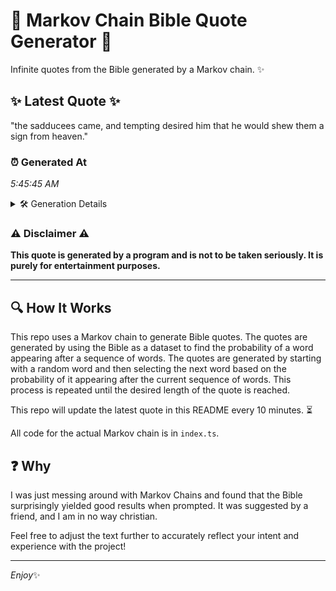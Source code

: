 # 📖 Markov Chain Bible Quote Generator 📖

Infinite quotes from the Bible generated by a Markov chain. ✨

## ✨ Latest Quote ✨
"the sadducees came, and tempting desired him that he would shew them a sign from heaven."

### ⏰ Generated At
*5:45:45 AM*

<details>
    <summary>🛠️ Generation Details</summary>
    <p>
        <strong>🌱 Seed:</strong> the<br>
        <strong>🔄 Iterations:</strong> 15<br>
        <strong>📜 Context History:</strong><br>[ the ]: sadducees<br>[ the, sadducees ]: came,<br>[ the, sadducees, came, ]: and<br>[ the, sadducees, came,, and ]: tempting<br>[ the, sadducees, came,, and, tempting ]: desired<br>[ the, sadducees, came,, and, tempting, desired ]: him<br>[ sadducees, came,, and, tempting, desired, him ]: that<br>[ came,, and, tempting, desired, him, that ]: he<br>[ and, tempting, desired, him, that, he ]: would<br>[ tempting, desired, him, that, he, would ]: shew<br>[ desired, him, that, he, would, shew ]: them<br>[ him, that, he, would, shew, them ]: a<br>[ that, he, would, shew, them, a ]: sign<br>[ he, would, shew, them, a, sign ]: from<br>[ would, shew, them, a, sign, from ]: heaven.<br>
    </p>
</details>

### ⚠️ Disclaimer ⚠️
**This quote is generated by a program and is not to be taken seriously. It is purely for entertainment purposes.**

---

## 🔍 How It Works

This repo uses a Markov chain to generate Bible quotes. The quotes are generated by using the Bible as a dataset to find the probability of a word appearing after a sequence of words. The quotes are generated by starting with a random word and then selecting the next word based on the probability of it appearing after the current sequence of words. This process is repeated until the desired length of the quote is reached.

This repo will update the latest quote in this README every 10 minutes. ⏳

All code for the actual Markov chain is in `index.ts`.

## ❓ Why

I was just messing around with Markov Chains and found that the Bible surprisingly yielded good results when prompted. 
It was suggested by a friend, and I am in no way christian.

Feel free to adjust the text further to accurately reflect your intent and experience with the project!

---

*Enjoy*✨
